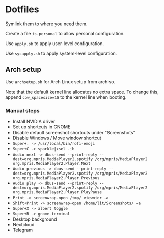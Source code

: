 # Dotfiles
Symlink them to where you need them.

Create a file `is-personal` to allow personal configuration.

Use `apply.sh` to apply user-level configuration.

Use `sysapply.sh` to apply system-level configuration.

## Arch setup
Use `archsetup.sh` for Arch Linux setup from archiso.

Note that the default kernel line allocates no extra space. To change this,
append `cow_spacesize=1G` to the kernel line when booting.

### Manual steps

 * Install NVIDIA driver
 * Set up shortcuts in GNOME
  * Disable default screenshot shortcuts under "Screenshots"
  * Disable Windows / Move window shortcut
  * `Super+. -> /usr/local/bin/rofi-emoji`
  * `Super+C -> sparkle|xsel -ib`
  * `Audio next -> dbus-send --print-reply --dest=org.mpris.MediaPlayer2.spotify /org/mpris/MediaPlayer2 org.mpris.MediaPlayer2.Player.Next`
  * `Audio previous -> dbus-send --print-reply --dest=org.mpris.MediaPlayer2.spotify /org/mpris/MediaPlayer2 org.mpris.MediaPlayer2.Player.Previous`
  * `Audio play -> dbus-send --print-reply --dest=org.mpris.MediaPlayer2.spotify /org/mpris/MediaPlayer2 org.mpris.MediaPlayer2.Player.PlayPause`
  * `Print -> screenwrap-open /tmp/ viewnior -a`
  * `Shift+Print -> screenwrap-open /home/lit/Screenshots/ -a`
  * `Super+X -> albert toggle`
  * `Super+R -> gnome-terminal`
 * Desktop background
 * Nextcloud
 * Telegram
